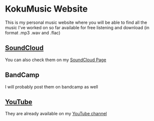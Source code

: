 # KokuMusic Website

This is my personal music website where you will be able to find all the music I've worked on so far available for free listening and download (in format .mp3 .wav and .flac)

## [SoundCloud](https://soundcloud.com/user-468292636)

You can also check them on my [SoundCloud Page](https://soundcloud.com/user-468292636)

## BandCamp

I will probably post them on bandcamp as well

## [YouTube](https://www.youtube.com/channel/UC2RiTsaZeKw2ta9__M2V4jQ)

They are already available on my [YouTube channel](https://www.youtube.com/channel/UC2RiTsaZeKw2ta9__M2V4jQ)
